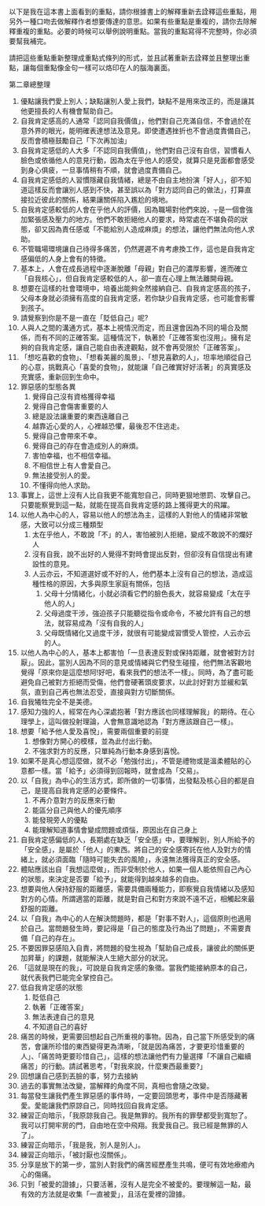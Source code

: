 以下是我在這本書上面看到的重點，請你根據書上的解釋重新去詮釋這些重點，用另外一種口吻去做解釋作者想要傳達的意思。如果有些重點是重複的，請你去除解釋重複的重點。必要的時候可以舉例說明重點。當我的重點寫得不完整時，你必須要幫我補完。

請把這些重點重新整理成重點式條列的形式，並且試著重新去詮釋並且整理出重點，讓每個重點像金句一樣可以烙印在人的腦海裏面。

第二章總整理


1. 優點讓我們愛上別人；缺點讓別人愛上我們，缺點不是用來改正的，而是讓其他更擅長的人有機會幫助自己。
2. 自我肯定感高的人通常「認同自我價值」，他們對自己充滿自信，不會過於在意外界的眼光，能明確表達想法及意見。即使遭遇挫折也不會過度責備自己，反而會積極鼓勵自己「下次再加油」
3. 自我肯定感低的人大多「不認同自我價值」，他們對自己沒有自信，習慣看人臉色或依循他人的意見行動，因為太在乎他人的感受，就算只是見面都會感受到身心俱疲，一旦事情稍有不順，就會過度責備自己。
4. 自我肯定感低的人習慣隱藏自我情緒，總是不由自主地扮演「好人」，卻不知道這樣反而會讓別人感到不快，甚至誤以為「對方認同自己的做法」，打算直接拉近彼此的關係，結果讓關係陷入尷尬的境地。
5. 自我肯定感較低的人會在乎他人的評價，因為職場對他們來說，┬是一個會強加緊張感及壓力的地方。他們不敢拒絕他人的要求，時常處在不堪負荷的狀態，卻又因為責任感或「不能給別人造成麻煩」的想法，讓他們無法向他人求助。
6. 不管職場環境讓自己待得多痛苦，仍然遲遲不肯考慮換工作，這也是自我肯定感偏低的人身上會有的特徵。
7. 基本上，人會在成長過程中逐漸脫離「母親」對自己的濃厚影響，進而確立「自我核心」，但自我肯定感較低的人，卻一直在心理上無法離開母親。
8. 想要在這樣的社會環境中，培養出能夠全然接納自己、自我肯定感高的孩子，父母本身就必須擁有高度的自我肯定感，若你缺少自我肯定感，也可能會影響到孩子。
9. 請覺察到你是不是一直在「貶低自己」呢?
10. 人與人之間的溝通方式，基本上視情況而定，而且還會因為不同的場合及關係，而有不同的正確答案。這種情況下，執著於「正確答案也沒用」。擁有足夠的自我肯定感，讓自己能自由表達觀點，就不會再受限於「正確答案」。
11. 「想吃喜歡的食物」、「想看美麗的風景」、「想見喜歡的人」，坦率地順從自己的心意，挑戰真心「喜愛的食物」，就能讓「自己確實好好活著」的真實感及充實感，重新回到生命中。
12. 罪惡感的型態各異
	1. 覺得自己沒有資格獲得幸福
	2. 覺得自己會傷害重要的人
	3. 總是設法讓重要的東西遠離自己
	4. 越靠近心愛的人，心裡越恐懼，最後忍不住逃走。
	5. 覺得自己會帶來不幸。
	6. 覺得自己的存在會造成別人的麻煩。
	7. 害怕幸福，也不相信幸福。
	8. 不相信世上有人會愛自己。
	9. 無法接受別人的愛。
	10. 不懂得向他人求助。
13. 事實上，這世上沒有人比自我更不能寬恕自己，同時更狠地懲罰、攻擊自己。只要能察覺到這一點，就能在提高自我肯定感的路上獲得更大的飛躍。
14. 以他人為中心的人，容易以他人的想法為主，這樣的人對他人的情緒非常敏感，大致可以分成三種類型
	1. 太在乎他人，不敢說「不」的人，害怕被別人拒絕，變成不敢說不的爛好人
	2. 沒有自我，說不出好的人覺得不對時會提出反對，但卻沒有自信提出有建設性的意見。
	3. 人云亦云，不知道選好或不好的人，他們基本上沒有自己的想法，造成這種性格的原因，大多與原生家庭有關係，包括
		1. 父母十分情緒化，小就必須看它們的臉色長大，就容易變成「太在乎他人的人」
		2. 父母過度干涉，強迫孩子只能聽從指令或命令，不被允許有自己的想法，就容易成為「沒有自我的人」
		3. 父母既情緒化又過度干涉，就很有可能變成習慣受人管控，人云亦云的人。
15. 以他人為中心的人，基本上都害怕「一旦表達反對或保持距離，就會被對方討厭」。因此，當別人因為不同的意見或情緒與它們發生碰撞，他們無法客觀地覺得「原來你是這麼想阿!好吧，看來我們的想法不一樣」。同時，為了盡可能避免自己被對方拒絕而受傷，他們會硬著頭皮要求，以此討好對方並緩和氣氛，直到自己再也無法忍受，直接與對方切斷關係。
16. 自我犧牲完全不是美德。
17. 感知力強的人，經常在內心深處抱著「對方應該也同樣理解我」的期待。在心理學上，這叫做投射理論，人會無意識地認為「對方應該跟自己一樣」。
18. 想要「給予他人愛及喜悅」，需要兩個重要的前提
	1. 想像對方開心的模樣，並為此付出行動。
	2. 不強求對方的反應，只單純為行動本身感到喜悅。
19. 如果不是真心想這麼做，就不必「勉強付出」，不管是禮物或是溫柔體貼的心意都一樣。當「給予」必須得到回報時，就會成為「交易」。
20. 以「自我」為中心的生活方式，即所做的一切事情，出發點及核心目的都是自己，是提高自我肯定感的必要條件。
	1. 不再介意對方的反應來行動
	2. 能區分自己與他人的優先順序
	3. 能發現旁人的優點
	4. 能理解知道事情會變成問題或煩惱，原因出在自己身上
21. 自我肯定感偏低的人，長期處在缺乏「安全感」中，要理解到，別人所給予的「安全感」，是屬於「他人」的東西。將自己的安全感寄託在他人及對方的情緒上，就必須面臨「隨時可能失去的風險」，永遠無法獲得真正的安全感。
22. 體貼應該出自「我想這麼做」，而非受制於他人，如果一個人能依照自己內心的狀態，來決定是否要「給予」，就能得到越來越多的自由。
23. 想要與他人保持舒服的距離感，需要具備兩種能力，即察覺自我情緒以及感知對方的心情。所謂適當的距離，就是對自己和對方來說不遠不近，相觸起來最舒服的距離。
24. 以「自我」為中心的人在解決問題時，都是「對事不對人」，這個原則也適用於自己。當問題發生時，要記得是「自己的態度及行為出了問題」，不需要責備「自己的存在」。
25. 不要因罪惡感陷入自責，將問題的發生視為「幫助自己成長，讓彼此的關係更加昇華」的課題，就能解決人生絕大部分的狀況。
26. 「這就是現在的我」，可說是自我肯定感的象徵。當我們能接納原本的自己，就代表我們已能完全掌控自己。
27. 低自我肯定感的狀態
	1. 貶低自己
	2. 執著「正確答案」
	3. 無法表達自己的意見
	4. 不知道自己的喜好
28. 痛苦的時候，更需要回想起自己所重視的事物。因為，自己當下所感受到的痛苦，會讓所珍惜的東西變得更為清晰，「就是因為痛苦，才要更珍惜重要的人」、「痛苦時更要珍惜自己」，這樣的想法讓他們有力量選擇「不讓自己繼續痛苦」的行動。請試著思考，「對我來說，什麼東西最重要?」
29. 回想讓自己感到丟臉的事，努力去接納
30. 過去的事實無法改變，當解釋的角度不同，真相也會隨之改變。
31. 每當發生讓我們產生罪惡感的事件時，一定要回頭思考，事件中是否隱藏著愛。愛能讓我們原諒自己，同時找回自我肯定感。
32. 練習正向暗示，「我原諒我自己。我是無罪的。我所有的罪孽都受到寬恕了。我可以打開牢房的門，自由地在空中飛翔。我愛我自己。我已經是無罪的人了」。
33. 練習正向暗示，「我是我，別人是別人」。
34. 練習正向暗示，「被討厭也沒關係」。
35. 分享是放下的第一步，當別人對我們的痛苦經歷產生共鳴，便可有效地療癒內心的傷痛。
36. 只到「被愛的證據」，只要活著，沒有人是完全不被愛的。要理解這一點，最有效的方法就是收集「一直被愛」，且活在愛裡的證據。